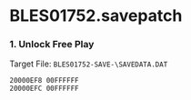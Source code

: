 # BLES01752.savepatch

### 1. Unlock Free Play

Target File: `BLES01752-SAVE-\SAVEDATA.DAT`

```
20000EF8 00FFFFFF
20000EFC 00FFFFFF
```

